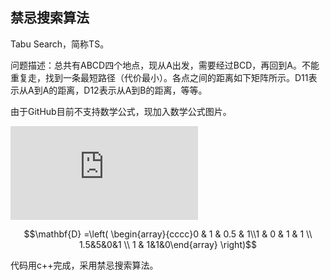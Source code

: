 ## 禁忌搜索算法

Tabu Search，简称TS。

问题描述：总共有ABCD四个地点，现从A出发，需要经过BCD，再回到A。不能重复走，找到一条最短路径（代价最小）。各点之间的距离如下矩阵所示。D11表示从A到A的距离，D12表示从A到B的距离，等等。

由于GitHub目前不支持数学公式，现加入数学公式图片。

![D](https://latex.codecogs.com/png.latex?%24%24%5Cmathbf%7BD%7D%20%3D%5Cleft%28%20%5Cbegin%7Barray%7D%7Bcccc%7D0%20%26%201%20%26%200.5%20%26%201%5C%5C1%20%26%200%20%26%201%20%26%201%20%5C%5C%201.5%265%260%261%20%5C%5C%201%20%26%201%261%260%5Cend%7Barray%7D%20%5Cright%29%24%24)

$$\mathbf{D} =\left( \begin{array}{cccc}0 & 1 & 0.5 & 1\\1 & 0 & 1 & 1 \\ 1.5&5&0&1 \\ 1 & 1&1&0\end{array} \right)$$

代码用c++完成，采用禁忌搜索算法。